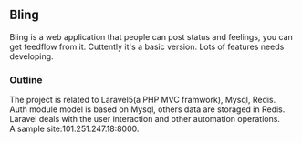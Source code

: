 ## Bling


Bling is a web application that people can post status and feelings, you can get feedflow from it.
Cuttently it's a basic version. Lots of features needs developing.

### Outline
The project is related to Laravel5(a PHP MVC framwork), Mysql, Redis.<br>
Auth module model is based on Mysql, others data are storaged in Redis.<br>
Laravel deals with the user interaction and other automation operations.<br>
A sample site:101.251.247.18:8000.
